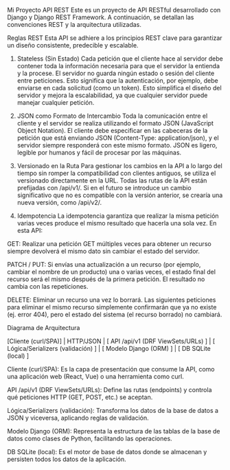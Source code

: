 Mi Proyecto API REST
Este es un proyecto de API RESTful desarrollado con Django y Django REST Framework. A continuación, se detallan las convenciones REST y la arquitectura utilizadas.

Reglas REST
Esta API se adhiere a los principios REST clave para garantizar un diseño consistente, predecible y escalable.

1. Stateless (Sin Estado)
Cada petición que el cliente hace al servidor debe contener toda la información necesaria para que el servidor la entienda y la procese. El servidor no guarda ningún estado o sesión del cliente entre peticiones. Esto significa que la autenticación, por ejemplo, debe enviarse en cada solicitud (como un token). Esto simplifica el diseño del servidor y mejora la escalabilidad, ya que cualquier servidor puede manejar cualquier petición.

2. JSON como Formato de Intercambio
Toda la comunicación entre el cliente y el servidor se realiza utilizando el formato JSON (JavaScript Object Notation). El cliente debe especificar en las cabeceras de la petición que está enviando JSON (Content-Type: application/json), y el servidor siempre responderá con este mismo formato. JSON es ligero, legible por humanos y fácil de procesar por las máquinas.

3. Versionado en la Ruta
Para gestionar los cambios en la API a lo largo del tiempo sin romper la compatibilidad con clientes antiguos, se utiliza el versionado directamente en la URL. Todas las rutas de la API están prefijadas con /api/v1/. Si en el futuro se introduce un cambio significativo que no es compatible con la versión anterior, se crearía una nueva versión, como /api/v2/.

4. Idempotencia
La idempotencia garantiza que realizar la misma petición varias veces produce el mismo resultado que hacerla una sola vez. En esta API:

GET: Realizar una petición GET múltiples veces para obtener un recurso siempre devolverá el mismo dato sin cambiar el estado del servidor.

PATCH / PUT: Si envías una actualización a un recurso (por ejemplo, cambiar el nombre de un producto) una o varias veces, el estado final del recurso será el mismo después de la primera petición. El resultado no cambia con las repeticiones.

DELETE: Eliminar un recurso una vez lo borrará. Las siguientes peticiones para eliminar el mismo recurso simplemente confirmarán que ya no existe (ej. error 404), pero el estado del sistema (el recurso borrado) no cambiará.

Diagrama de Arquitectura

[Cliente (curl/SPA)]
       |
   HTTP/JSON
       |
[ API /api/v1 (DRF ViewSets/URLs) ]
       |
[ Lógica/Serializers (validación) ]
       |
[ Modelo Django (ORM) ]
       |
[ DB SQLite (local) ]


Cliente (curl/SPA): Es la capa de presentación que consume la API, como una aplicación web (React, Vue) o una herramienta como curl.

API /api/v1 (DRF ViewSets/URLs): Define las rutas (endpoints) y controla qué peticiones HTTP (GET, POST, etc.) se aceptan.

Lógica/Serializers (validación): Transforma los datos de la base de datos a JSON y viceversa, aplicando reglas de validación.

Modelo Django (ORM): Representa la estructura de las tablas de la base de datos como clases de Python, facilitando las operaciones.

DB SQLite (local): Es el motor de base de datos donde se almacenan y persisten todos los datos de la aplicación.
